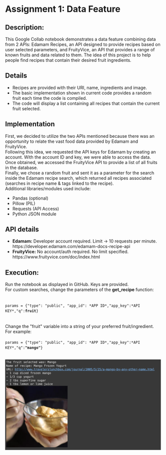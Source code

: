 <h1>Assignment 1: Data Feature</h1>

<h2>Description:</h2>
This Google Collab notebook demonstrates a data feature combining data from 2 APIs: Edamam Recipes, an API designed to provide recipes based on user selected parameters, and FruityVice, an API that provides a range of known fruits and data related to them. The idea of this project is to help people find recipes that contain their desired fruit ingredients.

<h2>Details</h2>
<ul>
<li>Recipes are provided with their URI, name, ingredients and image.
<li>The basic implementation shown in current code provides a random fruit each time the code is compiled.
<li>The code will display a list containing all recipes that contain the current fruit selected.
</ul>

<h2>Implementation</h2>
First, we decided to utilize the two APIs mentioned because there was an opportunity to relate the vast food data provided by Edamam and FruityVice.
<br>
Following this idea, we requested the API keys for Edamam by creating an account. With the account ID and key, we were able to access the data. Once obtained, we accessed the FruityVice API to provide a list of all fruits in the database.
<br>
Finally, we chose a random fruit and sent it as a parameter for the search inside the Edamam recipe search, which returned all recipes associated (searches in recipe name & tags linked to the recipe).
<br>
Additional libraries/modules used include:
<ul>
<li>Pandas (optional)</li>
<li>Pillow (PIL)</li>
<li>Requests (API Access)</li>
<li>Python JSON module</li>
</ul>

<h2>API details</h2>
<ul>
<li><strong>Edamam:</strong> Developer account required. Limit -> 10 requests per minute.
<a src="https://developer.edamam.com/edamam-docs-recipe-api">https://developer.edamam.com/edamam-docs-recipe-api</a>
<li><strong>FruityVice:</strong> No account/auth required. No limit specified.
<a src="https://www.fruityvice.com/doc/index.html">https://www.fruityvice.com/doc/index.html</a>
</ul>

<h2>Execution:</h2>
Run the notebook as displayed in GitHub. Keys are provided.<br>For custom searches, change the parameters of the <strong>get_recipe</strong> function:<br>
<br>
<code>
params = {"type": "public", "app_id": *APP ID*,"app_key":*API KEY*,"q":<strong>fruit</strong>} 
</code><br><br>
Change the "fruit" variable into a string of your preferred fruit/ingredient. For example: <br><br>
<code>params = {"type": "public", "app_id": *APP ID*,"app_key":*API KEY*,"q":<strong>"mango"</strong>}</code>
<br>
<br>

![output](./image.png)
